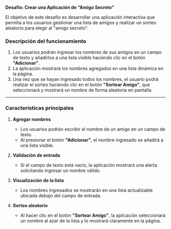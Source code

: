 **Desafío: Crear una Aplicación de "Amigo Secreto"**  

El objetivo de este desafío es desarrollar una aplicación interactiva que permita a los usuarios gestionar una lista de amigos y realizar un sorteo aleatorio para elegir al "amigo secreto".  

### **Descripción del funcionamiento**  
1. Los usuarios podrán ingresar los nombres de sus amigos en un campo de texto y añadirlos a una lista visible haciendo clic en el botón **"Adicionar"**.  
2. La aplicación mostrará los nombres agregados en una lista dinámica en la página.  
3. Una vez que se hayan ingresado todos los nombres, el usuario podrá realizar el sorteo haciendo clic en el botón **"Sortear Amigo"**, que seleccionará y mostrará un nombre de forma aleatoria en pantalla.  

---

### **Características principales**  

1. **Agregar nombres**  
   - Los usuarios podrán escribir el nombre de un amigo en un campo de texto.  
   - Al presionar el botón **"Adicionar"**, el nombre ingresado se añadirá a una lista visible.  

2. **Validación de entrada**  
   - Si el campo de texto está vacío, la aplicación mostrará una alerta solicitando ingresar un nombre válido.  

3. **Visualización de la lista**  
   - Los nombres ingresados se mostrarán en una lista actualizable ubicada debajo del campo de entrada.  

4. **Sorteo aleatorio**  
   - Al hacer clic en el botón **"Sortear Amigo"**, la aplicación seleccionará un nombre al azar de la lista y lo mostrará claramente en la página.  
